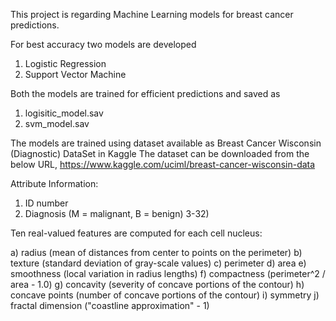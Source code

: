 This project is regarding Machine Learning models for breast cancer predictions.

For best accuracy two models are developed
1. Logistic Regression
2. Support Vector Machine

Both the models are trained for efficient predictions and saved as
1. logisitic_model.sav
2. svm_model.sav

The models are trained using dataset available as Breast Cancer Wisconsin (Diagnostic) DataSet in Kaggle
The dataset can be downloaded from the below URL,
https://www.kaggle.com/uciml/breast-cancer-wisconsin-data

Attribute Information:

1) ID number
2) Diagnosis (M = malignant, B = benign)
3-32)

Ten real-valued features are computed for each cell nucleus:

a) radius (mean of distances from center to points on the perimeter)
b) texture (standard deviation of gray-scale values)
c) perimeter
d) area
e) smoothness (local variation in radius lengths)
f) compactness (perimeter^2 / area - 1.0)
g) concavity (severity of concave portions of the contour)
h) concave points (number of concave portions of the contour)
i) symmetry
j) fractal dimension ("coastline approximation" - 1)
